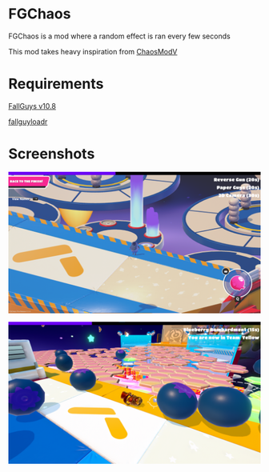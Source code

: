 # FGChaos

FGChaos is a mod where a random effect is ran every few seconds

This mod takes heavy inspiration from [ChaosModV](https://github.com/gta-chaos-mod/ChaosModV)

# Requirements

[FallGuys v10.8](https://drive.google.com/file/d/1822GQo4dGv3kB3K0i4Sp26pk-nz0J8N9/view?usp=sharing)

[fallguyloadr](https://github.com/RRM101/fallguyloadr)

# Screenshots

![Screenshot](Screenshots/Screenshot1.png)

![Screenshot](Screenshots/Screenshot2.png)
